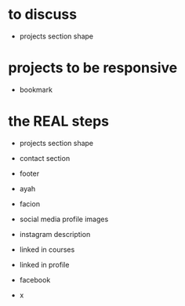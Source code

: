 # to discuss
<!-- - color # -->
<!-- - hello stroke # -->
- projects section shape

# projects to be responsive 
<!-- - manage  -->
- bookmark 


# the REAL steps

- projects section shape 
- contact section
- footer
- ayah
- facion 



- social media profile images
- instagram description
- linked in courses
- linked in profile 
- facebook 
- x 